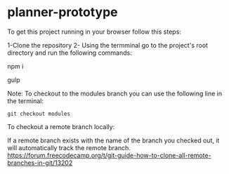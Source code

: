 # planner-prototype

To get this project running in your browser follow this steps:

1-Clone the repository
2- Using the termminal go to the project's root directory and run the following commands:
   
   npm i
   
   gulp
   
Note: To checkout to the modules branch you can use the following line in the terminal:
 
    git checkout modules 
    

To checkout a remote branch locally:

If a remote branch exists with the name of the branch you checked out, it will automatically track the remote branch.
https://forum.freecodecamp.org/t/git-guide-how-to-clone-all-remote-branches-in-git/13202












